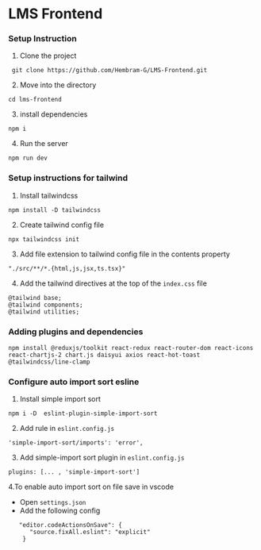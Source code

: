 # LMS Frontend 

### Setup Instruction

1. Clone the project
```
 git clone https://github.com/Hembram-G/LMS-Frontend.git

```

2. Move into the directory
```
cd lms-frontend 

```

3. install dependencies 
```
npm i 

```

4. Run the server
```
npm run dev 

```


### Setup instructions for tailwind

1. Install tailwindcss 

```
npm install -D tailwindcss

```

2. Create tailwind config file 

```
npx tailwindcss init

```

3. Add file extension to tailwind config file in the contents property

```
"./src/**/*.{html,js,jsx,ts.tsx}"

```
4. Add the tailwind directives at the top of the `index.css` file 

```
@tailwind base;
@tailwind components;
@tailwind utilities;

```

### Adding plugins and dependencies 

```
npm install @reduxjs/toolkit react-redux react-router-dom react-icons react-chartjs-2 chart.js daisyui axios react-hot-toast @tailwindcss/line-clamp

```

### Configure auto import sort esline 

1. Install simple import sort
```
npm i -D  eslint-plugin-simple-import-sort

```

2. Add rule in `eslint.config.js`
```
'simple-import-sort/imports': 'error',

```

3. Add simple-import sort plugin in `eslint.config.js`

```
plugins: [... , 'simple-import-sort']

```

4.To enable auto import sort on file save in vscode 

  - Open `settings.json`
  - Add the following config
```
   "editor.codeActionsOnSave": {
      "source.fixAll.eslint": "explicit"
    }
```